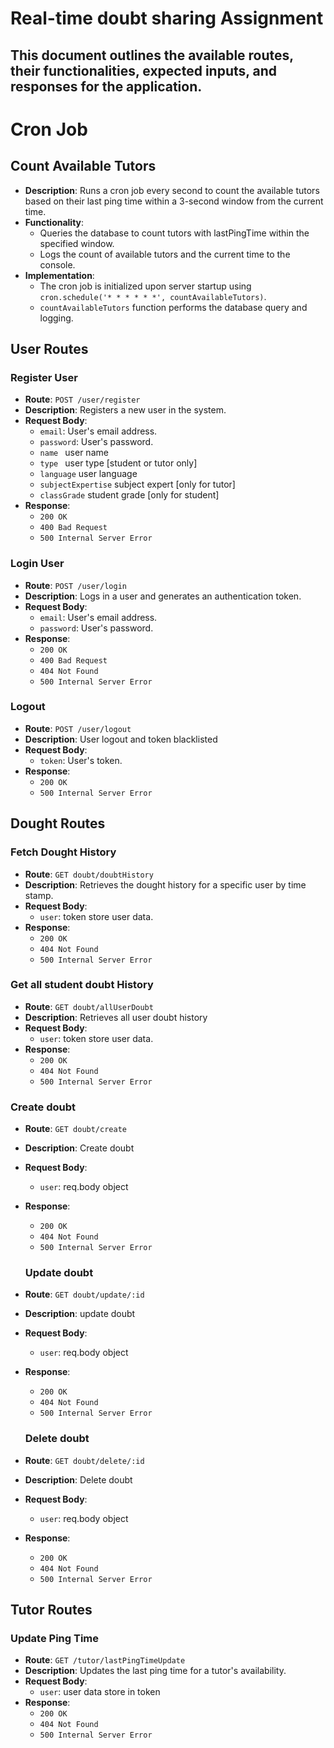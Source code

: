 # Real-time doubt sharing Assignment

## This document outlines the available routes, their functionalities, expected inputs, and responses for the application.

# Cron Job

## Count Available Tutors

- **Description**: Runs a cron job every second to count the available tutors based on their last ping time within a 3-second window from the current time.
- **Functionality**:
  - Queries the database to count tutors with lastPingTime within the specified window.
  - Logs the count of available tutors and the current time to the console.
- **Implementation**:
  - The cron job is initialized upon server startup using `cron.schedule('* * * * * *', countAvailableTutors)`.
  - `countAvailableTutors` function performs the database query and logging.

## User Routes

### Register User

- **Route**: `POST /user/register`
- **Description**: Registers a new user in the system.
- **Request Body**:
  - `email`: User's email address.
  - `password`: User's password.
  - `name ` user name
  - `type ` user type [student or tutor only]
  - `language` user language
  - `subjectExpertise` subject expert [only for tutor]
  - `classGrade` student grade [only for student]
- **Response**:
  - `200 OK`
  - `400 Bad Request`
  - `500 Internal Server Error`

### Login User

- **Route**: `POST /user/login`
- **Description**: Logs in a user and generates an authentication token.
- **Request Body**:
  - `email`: User's email address.
  - `password`: User's password.
- **Response**:
  - `200 OK`
  - `400 Bad Request`
  - `404 Not Found`
  - `500 Internal Server Error`

### Logout

- **Route**: `POST /user/logout`
- **Description**: User logout and token blacklisted
- **Request Body**:
  - `token`: User's token.
- **Response**:
  - `200 OK`
  - `500 Internal Server Error`

## Dought Routes

### Fetch Dought History

- **Route**: `GET doubt/doubtHistory`
- **Description**: Retrieves the dought history for a specific user by time stamp.
- **Request Body**:
  - `user`: token store user data.
- **Response**:
  - `200 OK`
  - `404 Not Found`
  - `500 Internal Server Error`

### Get all student doubt History

- **Route**: `GET doubt/allUserDoubt`
- **Description**: Retrieves all user doubt history
- **Request Body**:
  - `user`: token store user data.
- **Response**:
  - `200 OK`
  - `404 Not Found`
  - `500 Internal Server Error`

### Create doubt

- **Route**: `GET doubt/create`
- **Description**: Create doubt
- **Request Body**:
  - `user`: req.body object
- **Response**:

  - `200 OK`
  - `404 Not Found`
  - `500 Internal Server Error`

  ### Update doubt

- **Route**: `GET doubt/update/:id`
- **Description**: update doubt
- **Request Body**:
  - `user`: req.body object
- **Response**:

  - `200 OK`
  - `404 Not Found`
  - `500 Internal Server Error`

  ### Delete doubt

- **Route**: `GET doubt/delete/:id`
- **Description**: Delete doubt
- **Request Body**:
  - `user`: req.body object
- **Response**:
  - `200 OK`
  - `404 Not Found`
  - `500 Internal Server Error`

## Tutor Routes

### Update Ping Time

- **Route**: `GET /tutor/lastPingTimeUpdate`
- **Description**: Updates the last ping time for a tutor's availability.
- **Request Body**:
  - `user`: user data store in token
- **Response**:
  - `200 OK`
  - `404 Not Found`
  - `500 Internal Server Error`
